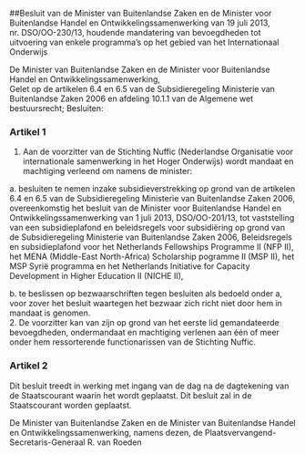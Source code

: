 <meta http-equiv='Content-Type' content='text/html; charset=utf-8' />

##Besluit van de Minister van Buitenlandse Zaken en de Minister voor Buitenlandse Handel en Ontwikkelingssamenwerking van 19 juli 2013, nr. DSO/OO-230/13, houdende mandatering van bevoegdheden tot uitvoering van enkele programma’s op het gebied van het Internationaal Onderwijs

De Minister van Buitenlandse Zaken en de Minister voor Buitenlandse Handel en Ontwikkelingssamenwerking,  
Gelet op de artikelen 6.4 en 6.5 van de Subsidieregeling Ministerie van Buitenlandse Zaken 2006 en afdeling 10.1.1 van de Algemene wet bestuursrecht;
Besluiten:    

### Artikel  1  

1.  Aan de voorzitter van de Stichting Nuffic (Nederlandse Organisatie voor internationale samenwerking in het Hoger Onderwijs) wordt mandaat en machtiging verleend om namens de minister: 

a. besluiten te nemen inzake subsidieverstrekking op grond van de artikelen 6.4 en 6.5 van de Subsidieregeling Ministerie van Buitenlandse Zaken 2006, overeenkomstig het besluit van de Minister voor Buitenlandse Handel en Ontwikkelingssamenwerking van 1 juli 2013, DSO/OO-201/13, tot vaststelling van een subsidieplafond en beleidsregels voor subsidiëring op grond van de Subsidieregeling Ministerie van Buitenlandse Zaken 2006, Beleidsregels en subsidieplafond voor het Netherlands Fellowships Programme II (NFP II), het MENA (Middle-East North-Africa) Scholarship pogramme II (MSP II), het MSP Syrië programma en het Netherlands Initiative for Capacity Development in Higher Education II (NICHE II),  

b. te beslissen op bezwaarschriften tegen besluiten als bedoeld onder a, voor zover het besluit waartegen het bezwaar zich richt niet door hem in mandaat is genomen.     
2.  De voorzitter kan van zijn op grond van het eerste lid gemandateerde bevoegdheden, ondermandaat en machtiging verlenen aan één of meer onder hem ressorterende functionarissen van de Stichting Nuffic.  

### Artikel  2  

Dit besluit treedt in werking met ingang van de dag na de dagtekening van de Staatscourant waarin het wordt geplaatst. 
Dit besluit zal in de Staatscourant worden geplaatst.  

De 
Minister van Buitenlandse Zaken en de 
Minister van Buitenlandse Handel en Ontwikkelingssamenwerking, namens dezen, 
de Plaatsvervangend-Secretaris-Generaal 
R. van Roeden     

